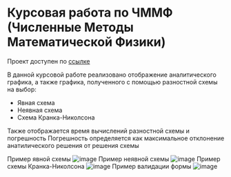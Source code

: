# Курсовая работа по ЧММФ (Численные Методы Математической Физики)

Проект доступен по [ссылке](https://nikitanosov1.github.io/coursework-nmmp/)

В данной курсовой работе реализовано отображение аналитического графика, а также графика, полученного с помощью разностной схемы на выбор:
* Явная схема
* Неявная схема
* Схема Кранка-Николсона

Также отображается время вычислений разностной схемы и погрешность
Погрешность определяется как максимальное отклонение анатилического решения от решения схемы

Пример явной схемы
![image](https://github.com/nikitanosov1/coursework-nmmp/assets/71886485/772f3c0d-6f67-45aa-a1e9-3caf0b48120d)
Пример неявной схемы
![image](https://github.com/nikitanosov1/coursework-nmmp/assets/71886485/a84dbc8d-bd4a-48b5-adad-e7a77d0cb5b7)
Пример схемы Кранка-Николсона
![image](https://github.com/nikitanosov1/coursework-nmmp/assets/71886485/89cbd3d3-1fda-40b8-b7f4-55fd157b314d)
Пример валидации формы
![image](https://github.com/nikitanosov1/coursework-nmmp/assets/71886485/317e972e-8677-4d81-b7f2-1387a5e058d2)
